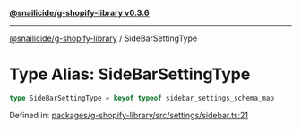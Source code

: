 [**@snailicide/g-shopify-library v0.3.6**](../README.md)

---

[@snailicide/g-shopify-library](../README.md) / SideBarSettingType

# Type Alias: SideBarSettingType

```ts
type SideBarSettingType = keyof typeof sidebar_settings_schema_map
```

Defined in:
[packages/g-shopify-library/src/settings/sidebar.ts:21](https://github.com/gbtunney/snailicide-monorepo/blob/master/packages/g-shopify-library/src/settings/sidebar.ts#L21)
